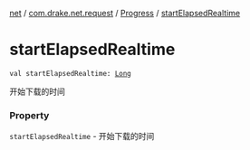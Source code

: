 [net](../../index.md) / [com.drake.net.request](../index.md) / [Progress](index.md) / [startElapsedRealtime](./start-elapsed-realtime.md)

# startElapsedRealtime

`val startElapsedRealtime: `[`Long`](https://kotlinlang.org/api/latest/jvm/stdlib/kotlin/-long/index.html)

开始下载的时间

### Property

`startElapsedRealtime` - 开始下载的时间